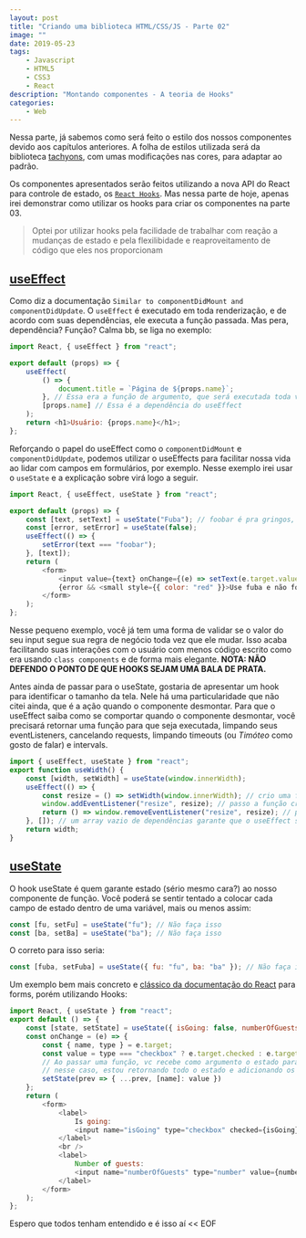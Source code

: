 ```yaml
---
layout: post
title: "Criando uma biblioteca HTML/CSS/JS - Parte 02"
image: ""
date: 2019-05-23
tags:
    - Javascript
    - HTML5
    - CSS3
    - React
description: "Montando componentes - A teoria de Hooks"
categories:
    - Web
---
```


Nessa parte, já sabemos como será feito o estilo dos nossos componentes devido aos capítulos anteriores. A folha de estilos utilizada será da biblioteca [tachyons](http://tachyons.io/), com umas modificações nas cores, para adaptar ao padrão.

Os componentes apresentados serão feitos utilizando a nova API do React para controle de estado, os [`React Hooks`](https://reactjs.org/docs/hooks-reference.html). Mas nessa parte de hoje, apenas irei demonstrar como utilizar os hooks para criar os componentes na parte 03.

> Optei por utilizar hooks pela facilidade de trabalhar com reação a mudanças de estado e pela flexilibidade e reaproveitamento de código que eles nos proporcionam

## [useEffect](https://reactjs.org/docs/hooks-effect.html)

Como diz a documentação `Similar to componentDidMount and componentDidUpdate`. O `useEffect` é executado em toda renderização, e de acordo com suas dependências, ele executa a função passada. Mas pera, dependência? Função? Calma bb, se liga no exemplo:

```javascript
import React, { useEffect } from "react";

export default (props) => {
    useEffect(
        () => {
            document.title = `Página de ${props.name}`;
        }, // Essa era a função de argumento, que será executada toda vez que props.name for atualizado para um novo valor
        [props.name] // Essa é a dependência do useEffect
    );
    return <h1>Usuário: {props.name}</h1>;
};
```

Reforçando o papel do useEffect como o `componentDidMount` e `componentDidUpdate`, podemos utilizar o useEffects para facilitar nossa vida ao lidar com campos em formulários, por exemplo. Nesse exemplo irei usar o `useState` e a explicação sobre virá logo a seguir.

```javascript
import React, { useEffect, useState } from "react";

export default (props) => {
    const [text, setText] = useState("Fuba"); // foobar é pra gringos, BR de verdade usa o fuba
    const [error, setError] = useState(false);
    useEffect(() => {
        setError(text === "foobar");
    }, [text]);
    return (
        <form>
            <input value={text} onChange={(e) => setText(e.target.value)} />
            {error && <small style={{ color: "red" }}>Use fuba e não foobar</small>}
        </form>
    );
};
```

Nesse pequeno exemplo, você já tem uma forma de validar se o valor do seu input segue sua regra de negócio toda vez que ele mudar. Isso acaba facilitando suas interações com o usuário com menos código escrito como era usando `class components` e de forma mais elegante. **NOTA: NÃO DEFENDO O PONTO DE QUE HOOKS SEJAM UMA BALA DE PRATA.**

Antes ainda de passar para o useState, gostaria de apresentar um hook para identificar o tamanho da tela. Nele há uma particularidade que não citei ainda, que é a ação quando o componente desmontar. Para que o useEffect saiba como se comportar quando o componente desmontar, você precisará retornar uma função para que seja executada, limpando seus eventListeners, cancelando requests, limpando timeouts (ou _Timóteo_ como gosto de falar) e intervals.

```javascript
import { useEffect, useState } from "react";
export function useWidth() {
    const [width, setWidth] = useState(window.innerWidth);
    useEffect(() => {
        const resize = () => setWidth(window.innerWidth); // crio uma função de resize para adicionar ao meu event listener
        window.addEventListener("resize", resize); // passo a função criada como referência para o event listener
        return () => window.removeEventListener("resize", resize); // passo a mesma referência de função para que o event listener saiba o que remover. Lembre-se sempre de passar a mesma função de referência
    }, []); // um array vazio de dependências garante que o useEffect só será executado uma vez, que será quando o componente montar. Não passar as dependências para o useEffect irá causar execução sempre que houver renderização
    return width;
}
```

## [useState](https://reactjs.org/docs/hooks-state.html)

O hook useState é quem garante estado (sério mesmo cara?) ao nosso componente de função. Você poderá se sentir tentado a colocar cada campo de estado dentro de uma variável, mais ou menos assim:

```javascript
const [fu, setFu] = useState("fu"); // Não faça isso
const [ba, setBa] = useState("ba"); // Não faça isso
```

O correto para isso seria:

```javascript
const [fuba, setFuba] = useState({ fu: "fu", ba: "ba" }); // Não faça isso
```

Um exemplo bem mais concreto e [clássico da documentação do React](https://reactjs.org/docs/forms.html) para forms, porém utilizando Hooks:

```javascript
import React, { useState } from "react";
export default () => {
    const [state, setState] = useState({ isGoing: false, numberOfGuests: 2 });
    const onChange = (e) => {
        const { name, type } = e.target;
        const value = type === "checkbox" ? e.target.checked : e.target.value;
        // Ao passar uma função, vc recebe como argumento o estado para poder operar, 
        // nesse caso, estou retornando todo o estado e adicionando os novos valores
        setState(prev => { ...prev, [name]: value })
    };
    return (
        <form>
            <label>
                Is going:
                <input name="isGoing" type="checkbox" checked={isGoing} onChange={onChange} />
            </label>
            <br />
            <label>
                Number of guests:
                <input name="numberOfGuests" type="number" value={numberOfGuests} onChange={onChange} />
            </label>
        </form>
    );
};
```

Espero que todos tenham entendido e é isso aí << EOF